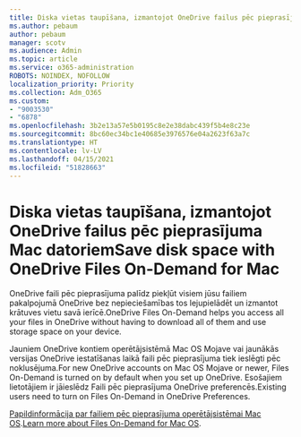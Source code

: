 ```yaml
---
title: Diska vietas taupīšana, izmantojot OneDrive failus pēc pieprasījuma Mac datoriem
ms.author: pebaum
author: pebaum
manager: scotv
ms.audience: Admin
ms.topic: article
ms.service: o365-administration
ROBOTS: NOINDEX, NOFOLLOW
localization_priority: Priority
ms.collection: Adm_O365
ms.custom:
- "9003530"
- "6878"
ms.openlocfilehash: 3b2e13a57e5b0195c8e2e38dabc439f5b4e8c23e
ms.sourcegitcommit: 8bc60ec34bc1e40685e3976576e04a2623f63a7c
ms.translationtype: HT
ms.contentlocale: lv-LV
ms.lasthandoff: 04/15/2021
ms.locfileid: "51828663"
---
```

# <a name="save-disk-space-with-onedrive-files-on-demand-for-mac"></a><span data-ttu-id="59ebb-102">Diska vietas taupīšana, izmantojot OneDrive failus pēc pieprasījuma Mac datoriem</span><span class="sxs-lookup"><span data-stu-id="59ebb-102">Save disk space with OneDrive Files On-Demand for Mac</span></span>

<span data-ttu-id="59ebb-103">OneDrive faili pēc pieprasījuma palīdz piekļūt visiem jūsu failiem pakalpojumā OneDrive bez nepieciešamības tos lejupielādēt un izmantot krātuves vietu savā ierīcē.</span><span class="sxs-lookup"><span data-stu-id="59ebb-103">OneDrive Files On-Demand helps you access all your files in OneDrive without having to download all of them and use storage space on your device.</span></span>  

<span data-ttu-id="59ebb-104">Jauniem OneDrive kontiem operētājsistēmā Mac OS Mojave vai jaunākās versijas OneDrive iestatīšanas laikā faili pēc pieprasījuma tiek ieslēgti pēc noklusējuma.</span><span class="sxs-lookup"><span data-stu-id="59ebb-104">For new OneDrive accounts on Mac OS Mojave or newer, Files On-Demand is turned on by default when you set up OneDrive.</span></span> <span data-ttu-id="59ebb-105">Esošajiem lietotājiem ir jāieslēdz Faili pēc pieprasījuma OneDrive preferencēs.</span><span class="sxs-lookup"><span data-stu-id="59ebb-105">Existing users need to turn on Files On-Demand in OneDrive Preferences.</span></span>  

<span data-ttu-id="59ebb-106">[Papildinformācija par failiem pēc pieprasījuma operētājsistēmai Mac OS](https://support.microsoft.com/office/529f6d53-e572-4922-a585-e7a318c135f0).</span><span class="sxs-lookup"><span data-stu-id="59ebb-106">[Learn more about Files On-Demand for Mac OS](https://support.microsoft.com/office/529f6d53-e572-4922-a585-e7a318c135f0).</span></span>
